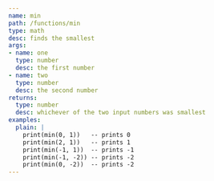 ```yaml
---
name: min
path: /functions/min
type: math
desc: finds the smallest
args:
- name: one
  type: number
  desc: the first number
- name: two
  type: number
  desc: the second number
returns:
  type: number
  desc: whichever of the two input numbers was smallest
examples:
  plain: |
    print(min(0, 1))   -- prints 0
    print(min(2, 1))   -- prints 1
    print(min(-1, 1))  -- prints -1
    print(min(-1, -2)) -- prints -2
    print(min(0, -2))  -- prints -2
---
```

